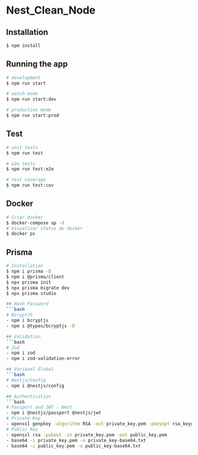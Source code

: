 # Nest_Clean_Node


## Installation

```bash
$ npm install
```

## Running the app

```bash
# development
$ npm run start

# watch mode
$ npm run start:dev

# production mode
$ npm run start:prod
```

## Test

```bash
# unit tests
$ npm run test

# e2e tests
$ npm run test:e2e

# test coverage
$ npm run test:cov
```

## Docker
```bash
# Criar docker
$ docker-compose up -d
# Visualizar status do docker
$ docker ps
```

## Prisma
```bash
# Installation
$ npm i prisma -D
$ npm i @prisma/client
$ npx prisma init
$ npx prisma migrate dev
$ npx prisma studio

## Hash Password
```bash
# BcryptJS
- npm i bcryptjs
- npm i @types/bcryptjs -D

## Validation
```bash
# Zod
- npm i zod
- npm i zod-validation-error

## Variavel Global
```bash
# Nestjs/Config
- npm i @nestjs/config

## Authentication 
```bash
# Passport and JWT - Nest
- npm i @nestjs/passport @nestjs/jwt
# Private Key
- openssl genpkey -algorithm RSA -out private_key.pem -pkeyopt rsa_keygen_bits:2048
# Public Key
- openssl rsa -pubout -in private_key.pem -out public_key.pem
- base64 -i private_key.pem -o private_key-base64.txt
- base64 -i public_key.pem -o public_key-base64.txt